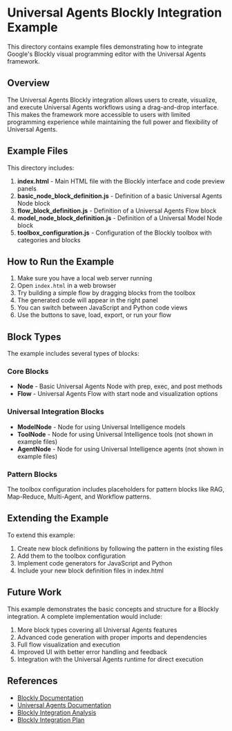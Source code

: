 # Universal Agents Blockly Integration Example

This directory contains example files demonstrating how to integrate Google's Blockly visual programming editor with the Universal Agents framework.

## Overview

The Universal Agents Blockly integration allows users to create, visualize, and execute Universal Agents workflows using a drag-and-drop interface. This makes the framework more accessible to users with limited programming experience while maintaining the full power and flexibility of Universal Agents.

## Example Files

This directory includes:

1. **index.html** - Main HTML file with the Blockly interface and code preview panels
2. **basic_node_block_definition.js** - Definition of a basic Universal Agents Node block
3. **flow_block_definition.js** - Definition of a Universal Agents Flow block
4. **model_node_block_definition.js** - Definition of a Universal Model Node block
5. **toolbox_configuration.js** - Configuration of the Blockly toolbox with categories and blocks

## How to Run the Example

1. Make sure you have a local web server running
2. Open `index.html` in a web browser
3. Try building a simple flow by dragging blocks from the toolbox
4. The generated code will appear in the right panel
5. You can switch between JavaScript and Python code views
6. Use the buttons to save, load, export, or run your flow

## Block Types

The example includes several types of blocks:

### Core Blocks

- **Node** - Basic Universal Agents Node with prep, exec, and post methods
- **Flow** - Universal Agents Flow with start node and visualization options

### Universal Integration Blocks

- **ModelNode** - Node for using Universal Intelligence models
- **ToolNode** - Node for using Universal Intelligence tools (not shown in example files)
- **AgentNode** - Node for using Universal Intelligence agents (not shown in example files)

### Pattern Blocks

The toolbox configuration includes placeholders for pattern blocks like RAG, Map-Reduce, Multi-Agent, and Workflow patterns.

## Extending the Example

To extend this example:

1. Create new block definitions by following the pattern in the existing files
2. Add them to the toolbox configuration
3. Implement code generators for JavaScript and Python
4. Include your new block definition files in index.html

## Future Work

This example demonstrates the basic concepts and structure for a Blockly integration. A complete implementation would include:

1. More block types covering all Universal Agents features
2. Advanced code generation with proper imports and dependencies
3. Full flow visualization and execution
4. Improved UI with better error handling and feedback
5. Integration with the Universal Agents runtime for direct execution

## References

- [Blockly Documentation](https://developers.google.com/blockly/guides/overview)
- [Universal Agents Documentation](../../guides/guide-universal-agents-usage-v1.0.0.md)
- [Blockly Integration Analysis](../../analysis/blockly-integration-analysis.md)
- [Blockly Integration Plan](../../plans/plan-blockly-integration-v1.0.0.md)